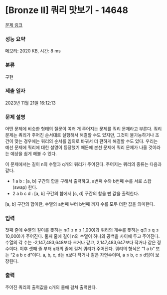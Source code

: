 # [Bronze II] 쿼리 맛보기 - 14648 

[문제 링크](https://www.acmicpc.net/problem/14648) 

### 성능 요약

메모리: 2020 KB, 시간: 8 ms

### 분류

구현

### 제출 일자

2023년 11월 21일 16:12:13

### 문제 설명

<p>어떤 문제에 비슷한 형태의 질문이 여러 개 주어지는 문제를 쿼리 문제라고 부른다. 쿼리 문제는 쿼리가 주어진 순서대로 실행해서 해결할 수도 있지만, 그것이 불가능하거나 조건이 맞는 경우에는 쿼리의 순서를 임의로 바꿔서 더 편하게 해결할 수도 있다. 우리는 예선 문제에 쿼리에 대한 설명이 등장했기 때문에 본선 문제에 쿼리 문제가 나올 것이라는 예상을 쉽게 해볼 수 있다.</p>

<p>이 문제에서는 길이 n의 수열과 q개의 쿼리가 주어진다. 주어지는 쿼리의 종류는 다음과 같다.</p>

<ul>
	<li>1 a b : [a, b] 구간의 합을 구해서 출력하고, a번째 수와 b번째 수를 서로 스왑(swap) 한다.</li>
	<li>2 a b c d : [a, b] 구간의 합에서 [c, d] 구간의 합을 뺀 값을 출력한다.</li>
</ul>

<p>[a, b] 구간의 합이란, 수열의 a번째 부터 b번째 까지 수를 모두 더한 값을 의미한다.</p>

### 입력 

 <p>첫째 줄에 수열의 길이를 뜻하는 n(1 ≤ n ≤ 1,000)과 쿼리의 개수를 뜻하는 q(1 ≤ q ≤ 10,000)가 주어진다. 둘째 줄에 길이 n의 수열이 하나의 공백을 사이에 두고 주어진다. 수열의 각 수는 -2,147,483,648보다 크거나 같고, 2,147,483,647보다 작거나 같은 정수이다. 이후 셋째 줄 부터 q개의 줄에 걸쳐 쿼리가 주어진다. 쿼리의 형식은 “1 a b” 또는 “2 a b c d”이다. a, b, c, d는 n보다 작거나 같은 자연수이며, a ≤ b, c ≤ d임이 보장된다.</p>

### 출력 

 <p>주어진 쿼리의 출력값을 q개의 줄에 걸쳐 출력한다.</p>

